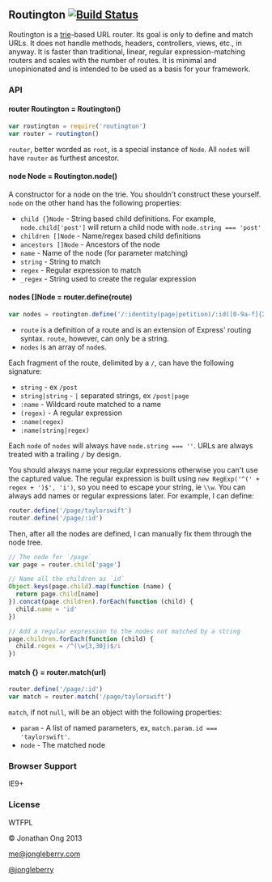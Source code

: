 ## Routington [![Build Status](https://travis-ci.org/berrington/routington.png)](https://travis-ci.org/berrington/routington)

Routington is a [trie](http://en.wikipedia.org/wiki/Trie)-based URL router. Its goal is only to define and match URLs. It does not handle methods, headers, controllers, views, etc., in anyway. It is faster than traditional, linear, regular expression-matching routers and scales with the number of routes. It is minimal and unopinionated and is intended to be used as a basis for your framework.

### API

#### router Routington = Routington()

```js
var routington = require('routington')
var router = routington()
```

`router`, better worded as `root`, is a special instance of `Node`. All `node`s will have `router` as furthest ancestor.

#### node Node = Routington.node()

A constructor for a node on the trie. You shouldn't construct these yourself. `node` on the other hand has the following properties:

- `child {}Node` - String based child definitions. For example, `node.child['post']` will return a child node with `node.string === 'post'`
- `children []Node` - Name/regex based child definitions
- `ancestors []Node` - Ancestors of the node
- `name` - Name of the node (for parameter matching)
- `string` - String to match
- `regex` - Regular expression to match
- `_regex` - String used to create the regular expression

#### nodes []Node = router.define(route)

```js
var nodes = routington.define('/:identity(page|petition)/:id([0-9a-f]{24})')
```

- `route` is a definition of a route and is an extension of Express' routing syntax. `route`, however, can only be a string.
- `nodes` is an array of `node`s.

Each fragment of the route, delimited by a `/`, can have the following signature:

- `string` - ex `/post`
- `string|string` - `|` separated strings, ex `/post|page`
- `:name` - Wildcard route matched to a name
- `(regex)` - A regular expression
- `:name(regex)`
- `:name(string|regex)`

Each `node` of `nodes` will always have `node.string === ''`. URLs are always treated with a trailing `/` by design.

You should always name your regular expressions otherwise you can't use the captured value. The regular expression is built using `new RegExp('^(' + regex + ')$', 'i')`, so you need to escape your string, ie `\\w`. You can always add names or regular expressions later. For example, I can define:

```js
router.define('/page/taylorswift')
router.define('/page/:id')
```

Then, after all the nodes are defined, I can manually fix them through the node tree.

```js
// The node for `/page`
var page = router.child['page']

// Name all the children as `id`
Object.keys(page.child).map(function (name) {
  return page.child[name]
}).concat(page.children).forEach(function (child) {
  child.name = 'id'
})

// Add a regular expression to the nodes not matched by a string
page.children.forEach(function (child) {
  child.regex = /^(\w{3,30})$/i
})
```

#### match {} = router.match(url)

```js
router.define('/page/:id')
var match = router.match('/page/taylorswift')
```

`match`, if not `null`, will be an object with the following properties:

- `param` - A list of named parameters, ex, `match.param.id === 'taylorswift'`.
- `node` - The matched node

### Browser Support

IE9+

### License

WTFPL

&copy; Jonathan Ong 2013

me@jongleberry.com

[@jongleberry](https://twitter.com/jongleberry)